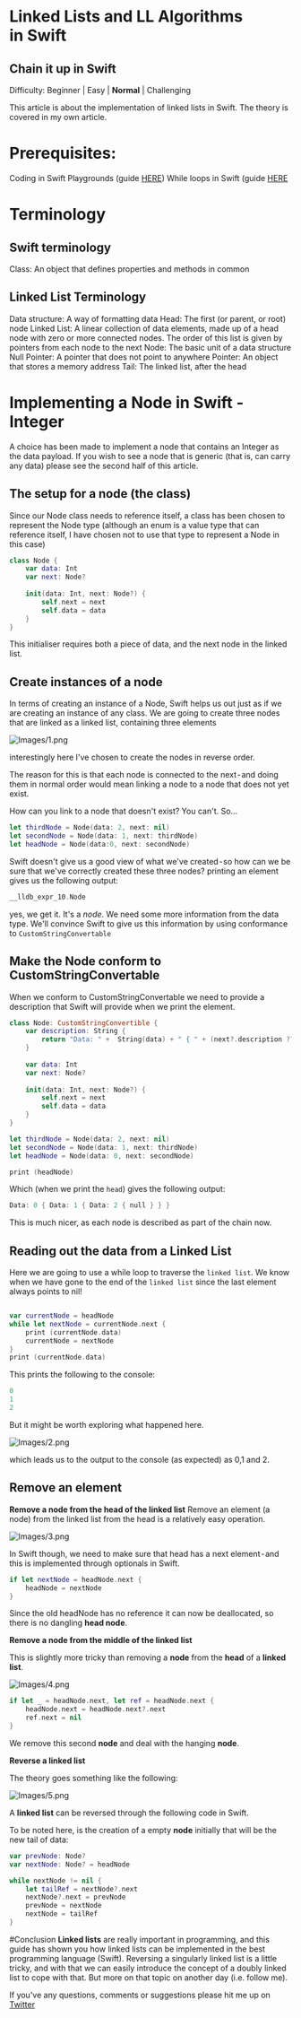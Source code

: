 # Linked Lists and LL Algorithms in Swift
## Chain it up in Swift

Difficulty: Beginner | Easy | **Normal** | Challenging<br/>

This article is about the implementation of linked lists in Swift. The theory is covered in my own article.

# Prerequisites:
Coding in Swift Playgrounds (guide [HERE](https://medium.com/@stevenpcurtis.sc/coding-in-swift-playgrounds-1a5563efa089))
While loops in Swift (guide [HERE](https://medium.com/@stevenpcurtis.sc/while-loops-in-swift-9f73e5b17e7b)

# Terminology
## Swift terminology
Class: An object that defines properties and methods in common
## Linked List Terminology
Data structure: A way of formatting data
Head: The first (or parent, or root) node
Linked List: A linear collection of data elements, made up of a head node with zero or more connected nodes. The order of this list is given by pointers from each node to the next
Node: The basic unit of a data structure
Null Pointer: A pointer that does not point to anywhere
Pointer: An object that stores a memory address
Tail: The linked list, after the head

# Implementing a Node in Swift -Integer
A choice has been made to implement a node that contains an Integer as the data payload. If you wish to see a node that is generic (that is, can carry any data) please see the second half of this article.
## The setup for a node (the class)
Since our Node class needs to reference itself, a class has been chosen to represent the Node type (although an enum is a value type that can reference itself, I have chosen not to use that type to represent a Node in this case)

```swift
class Node {
    var data: Int
    var next: Node?
    
    init(data: Int, next: Node?) {
        self.next = next
        self.data = data
    }
}
```

This initialiser requires both a piece of data, and the next node in the linked list.

## Create instances of a node

In terms of creating an instance of a Node, Swift helps us out just as if we are creating an instance of any class.
We are going to create three nodes that are linked as a linked list, containing three elements

![Images/1.png](Images/1.png)

interestingly here I've chosen to create the nodes in reverse order.

The reason for this is that each node is connected to the next - and doing them in normal order would mean linking a node to a node that does not yet exist.

How can you link to a node that doesn't exist? You can't.
So…

```swift
let thirdNode = Node(data: 2, next: nil)
let secondNode = Node(data: 1, next: thirdNode)
let headNode = Node(data:0, next: secondNode)
```

Swift doesn't give us a good view of what we've created - so how can we be sure that we've correctly created these three nodes?
printing an element gives us the following output:

```swift
__lldb_expr_10.Node
```

yes, we get it. It's a *node*. We need some more information from the data type. We'll convince Swift to give us this information by using conformance to `CustomStringConvertable`

## Make the Node conform to CustomStringConvertable
When we conform to CustomStringConvertable we need to provide a description that Swift will provide when we print the element.

```swift
class Node: CustomStringConvertible {
    var description: String {
        return "Data: " +  String(data) + " { " + (next?.description ?? "null") + " }"
    }
    
    var data: Int
    var next: Node?
    
    init(data: Int, next: Node?) {
        self.next = next
        self.data = data
    }
}

let thirdNode = Node(data: 2, next: nil)
let secondNode = Node(data: 1, next: thirdNode)
let headNode = Node(data: 0, next: secondNode)

print (headNode)
```

Which (when we print the `head`) gives the following output:

```swift
Data: 0 { Data: 1 { Data: 2 { null } } }
```

This is much nicer, as each node is described as part of the chain now.

## Reading out the data from a Linked List
Here we are going to use a while loop to traverse the `linked list`. We know when we have gone to the end of the `linked list` since the last element always points to nil!

```swift

var currentNode = headNode
while let nextNode = currentNode.next {
    print (currentNode.data)
    currentNode = nextNode
}
print (currentNode.data)
```

This prints the following to the console:

```swift
0
1
2
```

But it might be worth exploring what happened here.

![Images/2.png](Images/2.png)

which leads us to the output to the console (as expected) as 0,1 and 2.

## Remove an element
**Remove a node from the head of the linked list**
Remove an element (a node) from the linked list from the head is a relatively easy operation.

![Images/3.png](Images/3.png)

In Swift though, we need to make sure that head has a next element - and this is implemented through optionals in Swift.

```swift
if let nextNode = headNode.next {
    headNode = nextNode
}
```

Since the old headNode has no reference it can now be deallocated, so there is no dangling **head node**.

**Remove a node from the middle of the linked list**

This is slightly more tricky than removing a **node** from the **head** of a **linked list**.

![Images/4.png](Images/4.png)

```swift
if let _ = headNode.next, let ref = headNode.next {
    headNode.next = headNode.next?.next
    ref.next = nil
}
```

We remove this second **node** and deal with the hanging **node**.

**Reverse a linked list**

The theory goes something like the following:

![Images/5.png](Images/5.png)

A **linked list** can be reversed through the following code in Swift.

To be noted here, is the creation of a empty **node** initially that will be the new tail of data:

```swift
var prevNode: Node?
var nextNode: Node? = headNode

while nextNode != nil {
    let tailRef = nextNode?.next
    nextNode?.next = prevNode
    prevNode = nextNode
    nextNode = tailRef
}
```

#Conclusion
**Linked lists** are really important in programming, and this guide has shown you how linked lists can be implemented in the best programming language (Swift).
Reversing a singularly linked list is a little tricky, and with that we can easily introduce the concept of a doubly linked list to cope with that. But more on that topic on another day (i.e. follow me).


If you've any questions, comments or suggestions please hit me up on [Twitter](https://twitter.com/stevenpcurtis) 
